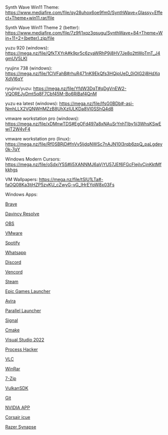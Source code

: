 Synth Wave Win11 Theme: https://www.mediafire.com/file/qy28uhox6oe9fm0/SynthWave+Glassy+Effect+Theme+win11.rar/file

Synth Wave Win11 Theme 2 (better): https://www.mediafire.com/file/7z9fj1xqz3qsugu/SynthWave+84+Theme+Win+11+2+(better).zip/file

yuzu 920 (windows): https://mega.nz/file/QfkTXYrA#k9pr5c6zyaWRhP9j8HV7Je8o2ttWoTmT_J4gmUV5LKI

ryujinx 738 (windows): https://mega.nz/file/1ClVFahB#rhuR471nK9EkQfs3HQjpUeD_0iOIG2j8HdXqXdVl6qY

ryujinx/yuzu: https://mega.nz/file/YfdW3DqT#qDgVnEW2-VQOREJyDmt5q8F7Cbf45M-Bo6RiBaf4QnM

yuzu ea latest (windows): https://mega.nz/file/IfsG0BDb#-asi-NmhLLX2VQNWHMZzB8UhXzlULKDa8VI0SShQ4d8

vmware workstation pro (windows): https://mega.nz/file/xDMnwTDS#EgOFd497a8xNAuSrYnhTIby1ii3WhsKSwEwiT2W4vF4

vmware workstation pro (linux): https://mega.nz/file/Rf0SBRjD#fnVv5ljdqNWSc7nAJN10l3rqb6zpQ_paLgdey0k-7qY

Windows Modern Cursors: https://mega.nz/file/oSdxiY5S#li5XANNMJ6aVjYU57JEf6FGcFlejlvCjnKktMfkkhgs

VM Wallpapers: https://mega.nz/file/tSlU1LTa#-faOQ08Ka3tjHZP5zvKU_cZwyG-vG_lHrEYpW8x03Fs

Windows Apps:

[Brave](https://brave.com/de/download/)

[Davincy Resolve](https://www.blackmagicdesign.com/de/products/davinciresolve/)

[OBS](https://obsproject.com/download)

[VMware](https://support.broadcom.com/group/ecx/productdownloads?subfamily=VMware+Workstation+Pro)

[Spotify](https://www.spotify.com/de/download/windows/)

[Whatsapp](https://www.whatsapp.com/download)

[Discord](https://discord.com/)

[Vencord](https://vencord.dev/download/)

[Steam](https://store.steampowered.com/about/)

[Epic Games Launcher](https://store.epicgames.com/de/download)

[Avira](https://www.avira.com/de)

[Parallel Launcher](https://parallel-launcher.ca/)

[Signal](https://signal.org/de/download/)

[Cmake](https://cmake.org/download/)

[Visual Studio 2022](https://visualstudio.microsoft.com/de/downloads/)

[Process Hacker](https://processhacker.sourceforge.io/downloads.php)

[VLC](https://www.videolan.org/vlc/)

[WinRar](https://www.winrar.de/downld.php)

[7-Zip](https://www.7-zip.org/download.html)

[VulkanSDK](https://vulkan.lunarg.com/sdk/home#windows)

[Git](https://git-scm.com/downloads/win)

[NVIDIA APP](https://www.nvidia.com/de-de/software/nvidia-app/)

[Corsair icue](https://www.corsair.com/de/de/s/downloads)

[Razer Synapse](https://www.razer.com/synapse-3)

[]()
[]()
[]()
[]()
